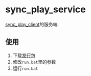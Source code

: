 # sync_play_service

[sync_play_client](https://github.com/lsby/sync_play_client)的服务端.

## 使用

1. 下载[发行包](https://github.com/lsby/sync_play_service/releases)
2. 修改`run.bat`里的参数
3. 运行`run.bat`
